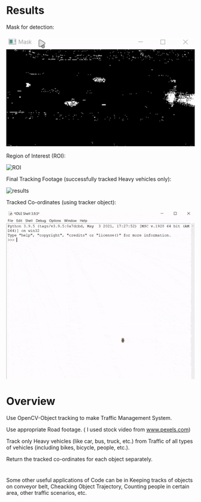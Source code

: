 # Results

Mask for detection:

![mask](gifs/mask.gif)

Region of Interest (ROI):

![ROI](gifs/ROI.gif)

Final Tracking Footage (successfully tracked Heavy vehicles only):

![results](gifs/results.gif)

Tracked Co-ordinates (using tracker object):

![Co-ordinates](gifs/co-ordinates.gif)


# Overview 

Use OpenCV-Object tracking to make Traffic Management System. 

Use appropriate Road footage. ( I used stock video from www.pexels.com)

Track only Heavy vehicles (like car, bus, truck, etc.) from Traffic of all types of vehicles (including bikes, bicycle, people, etc.). 

Return the tracked co-ordinates for each object separately.



#

Some other useful applications of Code can be in Keeping tracks of objects on conveyor belt, Cheacking Object Trajectory, Counting people in certain area, other traffic scenarios, etc.
